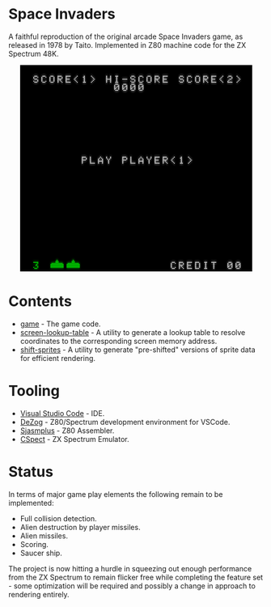 # Space Invaders

A faithful reproduction of the original arcade Space Invaders game, as released in 1978 by Taito. Implemented in Z80 machine code for the ZX Spectrum 48K. 

<div style="text-align: center">
<img src="docs/animation.gif">
</div>

# Contents

* [game](game) - The game code.
* [screen-lookup-table](screen-lookup-table) - A utility to generate a lookup table to resolve coordinates to the corresponding screen memory address.
* [shift-sprites](shift-sprites) - A utility to generate "pre-shifted" versions of sprite data for efficient rendering.

# Tooling

* [Visual Studio Code](https://code.visualstudio.com/) - IDE.
* [DeZog](https://github.com/maziac/DeZog) - Z80/Spectrum development environment for VSCode. 
* [Sjasmplus](https://github.com/z00m128/sjasmplus) - Z80 Assembler.
* [CSpect](https://mdf200.itch.io/cspect) - ZX Spectrum Emulator. 

# Status

In terms of major game play elements the following remain to be implemented:

* Full collision detection.
* Alien destruction by player missiles.
* Alien missiles.
* Scoring.
* Saucer ship.

The project is now hitting a hurdle in squeezing out enough performance from the ZX Spectrum to remain flicker free while completing the feature set - some optimization will be required and possibly a change in approach to rendering entirely.
